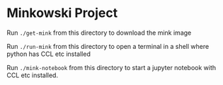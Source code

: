 # Minkowski Project

Run `./get-mink` from this directory to download the mink image

Run `./run-mink` from this directory to open a terminal in a shell where python has CCL etc installed

Run `./mink-notebook` from this directory to start a jupyter notebook with CCL etc installed.


